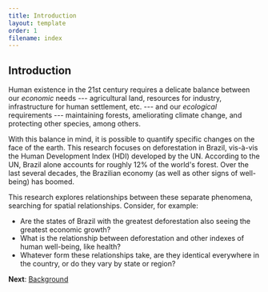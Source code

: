 ```yaml
---
title: Introduction
layout: template
order: 1
filename: index
--- 
```


## Introduction

Human existence in the 21st century requires a delicate balance between our *economic* needs --- agricultural land, resources for industry, infrastructure for human settlement, etc. --- and our *ecological* requirements --- maintaining forests, ameliorating climate change, and protecting other species, among others.

With this balance in mind, it is possible to quantify specific changes on the face of the earth. This research focuses on deforestation in Brazil, vis-à-vis the Human Development Index (HDI) developed by the UN. According to the UN, Brazil alone accounts for roughly 12% of the world's forest. Over the last several decades, the Brazilian economy (as well as other signs of well-being) has boomed.

This research explores relationships between these separate phenomena, searching for spatial relationships. Consider, for example:
 - Are the states of Brazil with the greatest deforestation also seeing the greatest economic growth?
 - What is the relationship between deforestation and other indexes of human well-being, like health?
 - Whatever form these relationships take, are they identical everywhere in the country, or do they vary by state or region?

<div class="flourish-embed flourish-map" data-src="visualisation/5929194"><script src="https://public.flourish.studio/resources/embed.js"></script></div>

**Next**: [Background](background/)
